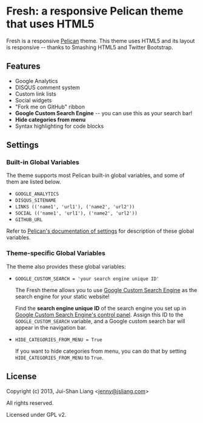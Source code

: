 # Fresh: a responsive Pelican theme that uses HTML5

Fresh is a responsive [Pelican](http://getpelican.com) theme.
This theme uses HTML5 and its layout is responsive -- thanks to Smashing HTML5 and Twitter Bootstrap.

## Features

*   Google Analytics
*   DISQUS comment system
*   Custom link lists
*   Social widgets
*   "Fork me on GitHub" ribbon
*   **Google Custom Search Engine** -- you can use this as your search bar!
*   **Hide categories from menu**
*   Syntax highlighting for code blocks

## Settings

### Built-in Global Variables

The theme supports most Pelican built-in global variables, and some of them are listed below.

*   `GOOGLE_ANALYTICS`
*   `DISQUS_SITENAME`
*   `LINKS (('name1', 'url1'), ('name2', 'url2'))`
*   `SOCIAL (('name1', 'url1'), ('name2', 'url2'))`
*   `GITHUB_URL`

Refer to [Pelican's documentation of settings](http://docs.getpelican.com/en/latest/settings.html) for description of these global variables.

### Theme-specific Global Variables

The theme also provides these global variables:

*   `GOOGLE_CUSTOM_SEARCH = 'your search engine unique ID'`

    The Fresh theme allows you to use [Google Custom Search Engine](http://www.google.com/cse/) as the search engine for your static website!

    Find the **search engine unique ID** of the search engine you set up in [Google Custom Search Engine's control panel](http://www.google.com/cse/manage/all).
    Assign this ID to the `GOOGLE_CUSTOM_SEARCH` variable, and a Google custom search bar will appear in the navigation bar.

*   `HIDE_CATEGORIES_FROM_MENU = True`

    If you want to hide categories from menu, you can do that by setting `HIDE_CATEGORIES_FROM_MENU` to `True`.


## License

Copyright (c) 2013, Jui-Shan Liang &lt;jenny@jsliang.com&gt;

All rights reserved.

Licensed under GPL v2.
